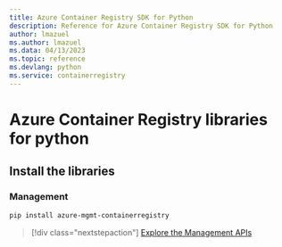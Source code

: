 ```yaml
---
title: Azure Container Registry SDK for Python
description: Reference for Azure Container Registry SDK for Python
author: lmazuel
ms.author: lmazuel
ms.data: 04/13/2023
ms.topic: reference
ms.devlang: python
ms.service: containerregistry
---
```

# Azure Container Registry libraries for python

## Install the libraries


### Management

```bash
pip install azure-mgmt-containerregistry
```
> [!div class="nextstepaction"]
> [Explore the Management APIs](/python/api/overview/azure/containerregistry/management)